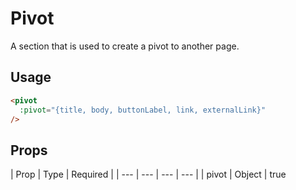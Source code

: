# Pivot
A section that is used to create a pivot to another page.

## Usage

```html
<pivot
  :pivot="{title, body, buttonLabel, link, externalLink}"
/>
```

## Props

| Prop | Type | Required |
| --- | --- | --- | --- |
| pivot | Object | true
